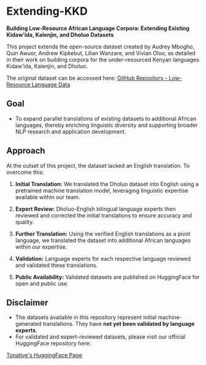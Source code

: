# Extending-KKD

**Building Low-Resource African Language Corpora: Extending Existing Kidaw’ida, Kalenjin, and Dholuo Datasets**

This project extends the open-source dataset created by Audrey Mbogho, Quin Awuor, Andrew Kipkebut, Lilian Wanzare, and Vivian Oloo, as detailed in their work on building corpora for the under-resourced Kenyan languages Kidaw’ida, Kalenjin, and Dholuo. 

The original dataset can be accessed here:
[GitHub Repository - Low-Resource Language Data](https://github.com/waleghwa/low-resource-language-data/tree/v1.0.0)

## Goal

- To expand parallel translations of existing datasets to additional African languages, thereby enriching linguistic diversity and supporting broader NLP research and application development.

## Approach

At the outset of this project, the dataset lacked an English translation. To overcome this:

1. **Initial Translation:** We translated the Dholuo dataset into English using a pretrained machine translation model, leveraging linguistic expertise available within our team.

2. **Expert Review:** Dholuo-English bilingual language experts then reviewed and corrected the initial translations to ensure accuracy and quality.

3. **Further Translation:** Using the verified English translations as a pivot language, we translated the dataset into additional African languages within our expertise.

4. **Validation:** Language experts for each respective language reviewed and validated these translations.

5. **Public Availability:** Validated datasets are published on HuggingFace for open and public use.

## Disclaimer

- The datasets available in this repository represent initial machine-generated translations. They have **not yet been validated by language experts**.
- For validated and expert-reviewed datasets, please visit our official HuggingFace repository here:

[Tonative's HuggingFace Page](https://huggingface.co/Tonative)
